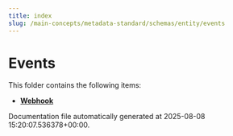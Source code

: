 ```yaml
---
title: index
slug: /main-concepts/metadata-standard/schemas/entity/events
---
```


# Events

This folder contains the following items:

- [**Webhook**](/main-concepts/metadata-standard/schemas/entity/events/webhook)


Documentation file automatically generated at 2025-08-08 15:20:07.536378+00:00.
